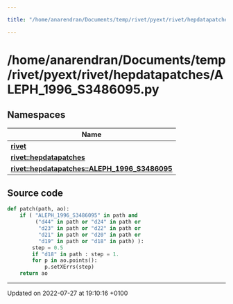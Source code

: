 ```yaml
---

title: "/home/anarendran/Documents/temp/rivet/pyext/rivet/hepdatapatches/ALEPH_1996_S3486095.py"

---
```


# /home/anarendran/Documents/temp/rivet/pyext/rivet/hepdatapatches/ALEPH_1996_S3486095.py



## Namespaces

| Name           |
| -------------- |
| **[rivet](http://example.org/namespaces/namespacerivet/)**  |
| **[rivet::hepdatapatches](http://example.org/namespaces/namespacerivet_1_1hepdatapatches/)**  |
| **[rivet::hepdatapatches::ALEPH_1996_S3486095](http://example.org/namespaces/namespacerivet_1_1hepdatapatches_1_1aleph__1996__s3486095/)**  |




## Source code

```python
def patch(path, ao):
    if ( "ALEPH_1996_S3486095" in path and
         ("d44" in path or "d24" in path or
          "d23" in path or "d22" in path or
          "d21" in path or "d20" in path or
          "d19" in path or "d18" in path) ):
        step = 0.5
        if "d18" in path : step = 1.
        for p in ao.points():
            p.setXErrs(step)
    return ao
```


-------------------------------

Updated on 2022-07-27 at 19:10:16 +0100
